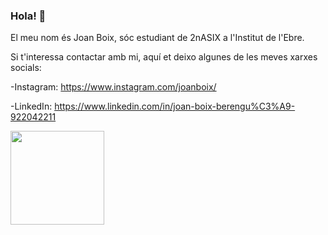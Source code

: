 ### Hola! 👋

El meu nom és Joan Boix, sóc estudiant de 2nASIX a l'Institut de l'Ebre. 

Si t'interessa contactar amb mi, aquí et deixo algunes de les meves xarxes socials:
  
  -Instagram: https://www.instagram.com/joanboix/
  
  -LinkedIn: https://www.linkedin.com/in/joan-boix-berengu%C3%A9-922042211
  
  
 
  [<img src="https://upload.wikimedia.org/wikipedia/commons/thumb/f/f8/Python_logo_and_wordmark.svg/2560px-Python_logo_and_wordmark.svg.png" width="150"/>](prova)
<!--
**joanboix/joanboix** is a ✨ _special_ ✨ repository because its `README.md` (this file) appears on your GitHub profile.

Here are some ideas to get you started:

- 🔭 I’m currently working on ...
- 🌱 I’m currently learning ...
- 👯 I’m looking to collaborate on ...
- 🤔 I’m looking for help with ...
- 💬 Ask me about ...
- 📫 How to reach me: ...
- 😄 Pronouns: ...
- ⚡ Fun fact: ...
-->
